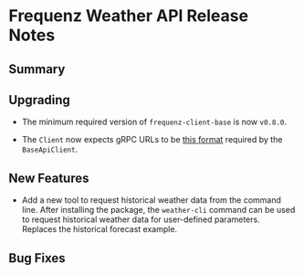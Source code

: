 # Frequenz Weather API Release Notes

## Summary

<!-- Here goes a general summary of what this release is about -->

## Upgrading

- The minimum required version of `frequenz-client-base` is now `v0.8.0`.

- The `Client` now expects gRPC URLs to be [this format](https://frequenz-floss.github.io/frequenz-client-base-python/latest/reference/frequenz/client/base/channel/#frequenz.client.base.channel.parse_grpc_uri) required by the `BaseApiClient`.

## New Features

* Add a new tool to request historical weather data from the command line.
  After installing the package, the `weather-cli` command can be used to
  request historical weather data for user-defined parameters.
  Replaces the historical forecast example.


<!-- Here goes the main new features and examples or instructions on how to use them -->

## Bug Fixes

<!-- Here goes notable bug fixes that are worth a special mention or explanation -->
